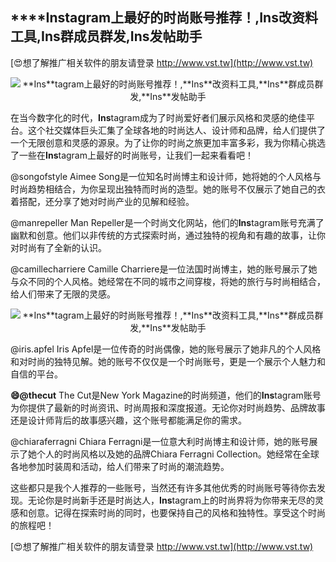 ## ****Ins**tagram上最好的时尚账号推荐！,**Ins**改资料工具,**Ins**群成员群发,**Ins**发帖助手**

[😍想了解推广相关软件的朋友请登录 http://www.vst.tw](http://www.vst.tw)

 <center><img src="https://vst.tw/MP4/tuiguang/png/6.png" alt="**Ins**tagram上最好的时尚账号推荐！,**Ins**改资料工具,**Ins**群成员群发,**Ins**发帖助手"></center>

在当今数字化的时代，**Ins**tagram成为了时尚爱好者们展示风格和灵感的绝佳平台。这个社交媒体巨头汇集了全球各地的时尚达人、设计师和品牌，给人们提供了一个无限创意和灵感的源泉。为了让你的时尚之旅更加丰富多彩，我为你精心挑选了一些在**Ins**tagram上最好的时尚账号，让我们一起来看看吧！

@songofstyle
Aimee Song是一位知名时尚博主和设计师，她将她的个人风格与时尚趋势相结合，为你呈现出独特而时尚的造型。她的账号不仅展示了她自己的衣着搭配，还分享了她对时尚产业的见解和经验。

@manrepeller
Man Repeller是一个时尚文化网站，他们的**Ins**tagram账号充满了幽默和创意。他们以非传统的方式探索时尚，通过独特的视角和有趣的故事，让你对时尚有了全新的认识。

@camillecharriere
Camille Charriere是一位法国时尚博主，她的账号展示了她与众不同的个人风格。她经常在不同的城市之间穿梭，将她的旅行与时尚相结合，给人们带来了无限的灵感。

 <center><img src="https://vst.tw/MP4/tuiguang/png/4.png" alt="**Ins**tagram上最好的时尚账号推荐！,**Ins**改资料工具,**Ins**群成员群发,**Ins**发帖助手"></center>

@iris.apfel
Iris Apfel是一位传奇的时尚偶像，她的账号展示了她非凡的个人风格和对时尚的独特见解。她的账号不仅仅是一个时尚账号，更是一个展示个人魅力和自信的平台。

**😄@thecut**
The Cut是New York Magazine的时尚频道，他们的**Ins**tagram账号为你提供了最新的时尚资讯、时尚周报和深度报道。无论你对时尚趋势、品牌故事还是设计师背后的故事感兴趣，这个账号都能满足你的需求。

@chiaraferragni
Chiara Ferragni是一位意大利时尚博主和设计师，她的账号展示了她个人的时尚风格以及她的品牌Chiara Ferragni Collection。她经常在全球各地参加时装周和活动，给人们带来了时尚的潮流趋势。

这些都只是我个人推荐的一些账号，当然还有许多其他优秀的时尚账号等待你去发现。无论你是时尚新手还是时尚达人，**Ins**tagram上的时尚界将为你带来无尽的灵感和创意。记得在探索时尚的同时，也要保持自己的风格和独特性。享受这个时尚的旅程吧！

[😍想了解推广相关软件的朋友请登录 http://www.vst.tw](http://www.vst.tw)



